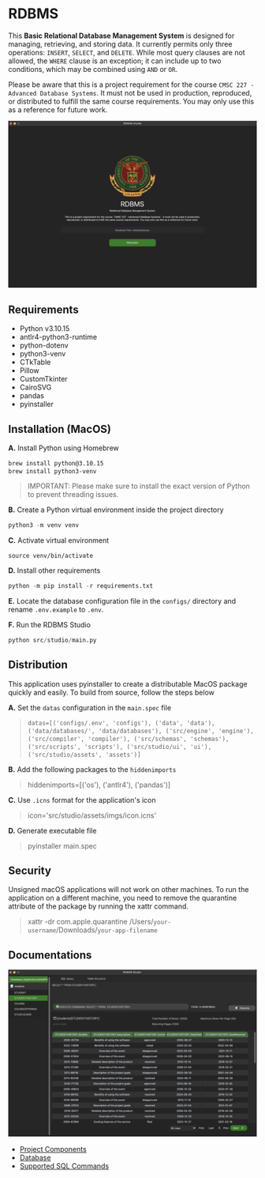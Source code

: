 # RDBMS

This **Basic Relational Database Management System** is designed for managing, retrieving, and storing data. It currently permits only three operations: `INSERT`, `SELECT`, and `DELETE`. While most query clauses are not allowed, the `WHERE` clause is an exception; it can include up to two conditions, which may be combined using `AND` or `OR`.

Please be aware that this is a project requirement for the course `CMSC 227 - Advanced Database Systems`. It must not be used in production, reproduced, or distributed to fulfill the same course requirements. You may only use this as a reference for future work.

![initial](./docs/assets/img/initial.png)

## Requirements
- Python v3.10.15
- antlr4-python3-runtime
- python-dotenv
- python3-venv
- CTkTable
- Pillow
- CustomTkinter
- CairoSVG
- pandas
- pyinstaller

## Installation (MacOS)
**A.** Install Python using Homebrew
```cli
brew install python@3.10.15
brew install python3-venv
```

> IMPORTANT: Please make sure to install the exact version of Python to prevent threading issues.

**B.** Create a Python virtual environment inside the project directory
```python
python3 -m venv venv
```

**C.** Activate virtual environment
```cli
source venv/bin/activate
```

**D.** Install other requirements
```python
python -m pip install -r requirements.txt
```
**E.** Locate the database configuration file in the `configs/` directory and rename `.env.example` to `.env`.  

**F.** Run the RDBMS Studio
```python
python src/studio/main.py
```
## Distribution
This application uses pyinstaller to create a distributable MacOS package quickly and easily. To build from source, follow the steps below   

**A.** Set the `datas` configuration in the `main.spec` file
>     datas=[('configs/.env', 'configs'), ('data', 'data'), ('data/databases/', 'data/databases'), ('src/engine', 'engine'), ('src/compiler', 'compiler'), ('src/schemas', 'schemas'), ('src/scripts', 'scripts'), ('src/studio/ui', 'ui'), ('src/studio/assets', 'assets')]   

**B.** Add the following packages to the `hiddenimports`
> hiddenimports=[('os'), ('antlr4'), ('pandas')]   

**C.** Use `.icns` format for the application's icon   
> icon='src/studio/assets/imgs/icon.icns'

**D.** Generate executable file
>  pyinstaller main.spec

## Security
Unsigned macOS applications will not work on other machines. To run the application on a different machine, you need to remove the quarantine attribute of the package by running the xattr command.

> xattr -dr com.apple.quarantine /Users/`your-username`/Downloads/`your-app-filename`

## Documentations
![home](./docs/assets/img/home.png)

* [Project Components ](./docs/components.md)
* [Database](./docs/database.md)
* [Supported SQL Commands](./docs/commands.md)